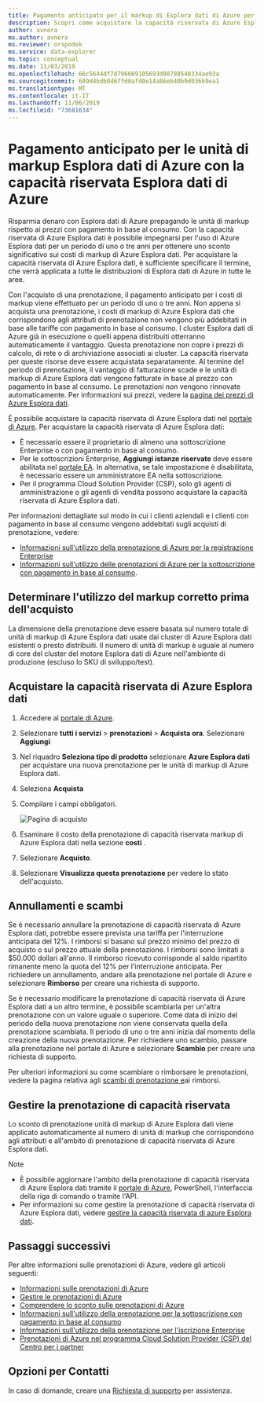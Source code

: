 ```yaml
---
title: Pagamento anticipato per il markup di Esplora dati di Azure per risparmiare denaro
description: Scopri come acquistare la capacità riservata di Azure Esplora dati per risparmiare sui costi di Esplora dati di Azure.
author: avnera
ms.author: avnera
ms.reviewer: orspodek
ms.service: data-explorer
ms.topic: conceptual
ms.date: 11/03/2019
ms.openlocfilehash: 66c5644df7d796669105693d08788548334ae93a
ms.sourcegitcommit: 609d4bdb0467fd0af40e14a86eb40b9d03669ea1
ms.translationtype: MT
ms.contentlocale: it-IT
ms.lasthandoff: 11/06/2019
ms.locfileid: "73681634"
---
```

# <a name="prepay-for-azure-data-explorer-markup-units-with-azure-data-explorer-reserved-capacity"></a>Pagamento anticipato per le unità di markup Esplora dati di Azure con la capacità riservata Esplora dati di Azure

Risparmia denaro con Esplora dati di Azure prepagando le unità di markup rispetto ai prezzi con pagamento in base al consumo. Con la capacità riservata di Azure Esplora dati è possibile impegnarsi per l'uso di Azure Esplora dati per un periodo di uno o tre anni per ottenere uno sconto significativo sui costi di markup di Azure Esplora dati. Per acquistare la capacità riservata di Azure Esplora dati, è sufficiente specificare il termine, che verrà applicata a tutte le distribuzioni di Esplora dati di Azure in tutte le aree.

Con l'acquisto di una prenotazione, il pagamento anticipato per i costi di markup viene effettuato per un periodo di uno o tre anni. Non appena si acquista una prenotazione, i costi di markup di Azure Esplora dati che corrispondono agli attributi di prenotazione non vengono più addebitati in base alle tariffe con pagamento in base al consumo. I cluster Esplora dati di Azure già in esecuzione o quelli appena distribuiti otterranno automaticamente il vantaggio. Questa prenotazione non copre i prezzi di calcolo, di rete o di archiviazione associati ai cluster. La capacità riservata per queste risorse deve essere acquistata separatamente. Al termine del periodo di prenotazione, il vantaggio di fatturazione scade e le unità di markup di Azure Esplora dati vengono fatturate in base al prezzo con pagamento in base al consumo. Le prenotazioni non vengono rinnovate automaticamente. Per informazioni sui prezzi, vedere la [pagina dei prezzi di Azure Esplora dati](https://azure.microsoft.com/pricing/details/data-explorer/).

È possibile acquistare la capacità riservata di Azure Esplora dati nel [portale di Azure](https://portal.azure.com). Per acquistare la capacità riservata di Azure Esplora dati:

* È necessario essere il proprietario di almeno una sottoscrizione Enterprise o con pagamento in base al consumo.
* Per le sottoscrizioni Enterprise, **Aggiungi istanze riservate** deve essere abilitata nel [portale EA](https://ea.azure.com). In alternativa, se tale impostazione è disabilitata, è necessario essere un amministratore EA nella sottoscrizione.
* Per il programma Cloud Solution Provider (CSP), solo gli agenti di amministrazione o gli agenti di vendita possono acquistare la capacità riservata di Azure Esplora dati.

Per informazioni dettagliate sul modo in cui i clienti aziendali e i clienti con pagamento in base al consumo vengono addebitati sugli acquisti di prenotazione, vedere:
* [Informazioni sull'utilizzo della prenotazione di Azure per la registrazione Enterprise](../billing/billing-understand-reserved-instance-usage-ea.md) 
* [Informazioni sull'utilizzo delle prenotazioni di Azure per la sottoscrizione con pagamento in base al consumo](../billing/billing-understand-reserved-instance-usage.md).

## <a name="determine-the-right-markup-usage-before-purchase"></a>Determinare l'utilizzo del markup corretto prima dell'acquisto

La dimensione della prenotazione deve essere basata sul numero totale di unità di markup di Azure Esplora dati usate dai cluster di Azure Esplora dati esistenti o presto distribuiti. Il numero di unità di markup è uguale al numero di core del cluster del motore Esplora dati di Azure nell'ambiente di produzione (escluso lo SKU di sviluppo/test). 

## <a name="buy-azure-data-explorer-reserved-capacity"></a>Acquistare la capacità riservata di Azure Esplora dati

1. Accedere al [portale di Azure](https://portal.azure.com).
1. Selezionare **tutti i servizi** > **prenotazioni** > **Acquista ora**. Selezionare **Aggiungi**
1. Nel riquadro **Seleziona tipo di prodotto** selezionare **Azure Esplora dati** per acquistare una nuova prenotazione per le unità di markup di Azure Esplora dati. 
1. Seleziona **Acquista**
1. Compilare i campi obbligatori. 

    ![Pagina di acquisto](media/pricing-reserved-capacity/purchase-page.png)

1. Esaminare il costo della prenotazione di capacità riservata markup di Azure Esplora dati nella sezione **costi** .
1. Selezionare **Acquisto**.
1. Selezionare **Visualizza questa prenotazione** per vedere lo stato dell'acquisto.

## <a name="cancellations-and-exchanges"></a>Annullamenti e scambi

Se è necessario annullare la prenotazione di capacità riservata di Azure Esplora dati, potrebbe essere prevista una tariffa per l'interruzione anticipata del 12%. I rimborsi si basano sul prezzo minimo del prezzo di acquisto o sul prezzo attuale della prenotazione. I rimborsi sono limitati a $50.000 dollari all'anno. Il rimborso ricevuto corrisponde al saldo ripartito rimanente meno la quota del 12% per l'interruzione anticipata. Per richiedere un annullamento, andare alla prenotazione nel portale di Azure e selezionare **Rimborso** per creare una richiesta di supporto.

Se è necessario modificare la prenotazione di capacità riservata di Azure Esplora dati a un altro termine, è possibile scambiarla per un'altra prenotazione con un valore uguale o superiore. Come data di inizio del periodo della nuova prenotazione non viene conservata quella della prenotazione scambiata. Il periodo di uno o tre anni inizia dal momento della creazione della nuova prenotazione. Per richiedere uno scambio, passare alla prenotazione nel portale di Azure e selezionare **Scambio** per creare una richiesta di supporto.

Per ulteriori informazioni su come scambiare o rimborsare le prenotazioni, vedere la pagina relativa agli [scambi di prenotazione e](../billing/billing-azure-reservations-self-service-exchange-and-refund.md)ai rimborsi.

## <a name="manage-your-reserved-capacity-reservation"></a>Gestire la prenotazione di capacità riservata

Lo sconto di prenotazione unità di markup di Azure Esplora dati viene applicato automaticamente al numero di unità di markup che corrispondono agli attributi e all'ambito di prenotazione di capacità riservata di Azure Esplora dati. 


> [!NOTE]
> * È possibile aggiornare l'ambito della prenotazione di capacità riservata di Azure Esplora dati tramite il [portale di Azure](https://portal.azure.com), PowerShell, l'interfaccia della riga di comando o tramite l'API.
> * Per informazioni su come gestire la prenotazione di capacità riservata di Azure Esplora dati, vedere [gestire la capacità riservata di azure Esplora dati](../billing/billing-understand-kusto-azuredataexplorer-reservation-charges.md).

## <a name="next-steps"></a>Passaggi successivi

Per altre informazioni sulle prenotazioni di Azure, vedere gli articoli seguenti:

* [Informazioni sulle prenotazioni di Azure](../billing/billing-save-compute-costs-reservations.md)
* [Gestire le prenotazioni di Azure](../billing/billing-manage-reserved-vm-instance.md)
* [Comprendere lo sconto sulle prenotazioni di Azure](../billing/billing-understand-reservation-charges.md)
* [Informazioni sull'utilizzo della prenotazione per la sottoscrizione con pagamento in base al consumo](../billing/billing-understand-reserved-instance-usage.md)
* [Informazioni sull'utilizzo della prenotazione per l'iscrizione Enterprise](../billing/billing-understand-reserved-instance-usage-ea.md)
* [Prenotazioni di Azure nel programma Cloud Solution Provider (CSP) del Centro per i partner](https://docs.microsoft.com/partner-center/azure-reservations)

## <a name="need-help-contact-us"></a>Opzioni per Contatti

In caso di domande, creare una [Richiesta di supporto](https://portal.azure.com/#blade/Microsoft_Azure_Support/HelpAndSupportBlade/newsupportrequest) per assistenza.
